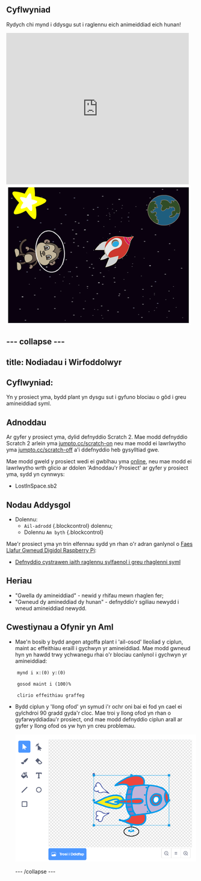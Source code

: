 ## Cyflwyniad

Rydych chi mynd i ddysgu sut i raglennu eich animeiddiad eich hunan!

<div class="scratch-preview">
  <iframe allowtransparency="true" width="485" height="402" src="https://scratch.mit.edu/projects/embed/26818098/?autostart=false" frameborder="0"></iframe>
  <img src="images/space-final.png">
</div>

--- collapse ---
---
title: Nodiadau i Wirfoddolwyr
---

## Cyflwyniad:

Yn y prosiect yma, bydd plant yn dysgu sut i gyfuno blociau o gôd i greu amineiddiad syml.

## Adnoddau
Ar gyfer y prosiect yma, dylid defnyddio Scratch 2.  Mae modd defnyddio Scratch 2 arlein yma [jumpto.cc/scratch-on](http://jumpto.cc/scratch-on) neu mae modd ei lawrlwytho yma [jumpto.cc/scratch-off](http://jumpto.cc/scratch-off) a'i ddefnyddio heb gysylltiad gwe.

Mae modd gweld y prosiect wedi ei gwblhau yma <a href="http://scratch.mit.edu/projects/26818098/#editor">online</a>, neu mae modd ei lawrlwytho wrth glicio ar ddolen 'Adnoddau'r Prosiect' ar gyfer y prosiect yma, sydd yn cynnwys:

+ LostInSpace.sb2

## Nodau Addysgol
+ Dolennu:
	+ `Ail-adrodd` {.blockcontrol} dolennu;
	+ Dolennu `Am byth` {.blockcontrol} 

Mae'r prosiect yma yn trin elfennau sydd yn rhan o'r adran ganlynol o [Faes Llafur Gwneud Digidol Raspberry Pi](http://rpf.io/curriculum):

+ [Defnyddio cystrawen iaith raglennu sylfaenol i greu rhaglenni syml](https://www.raspberrypi.org/curriculum/programming/creator)

## Heriau
+ "Gwella dy amineiddiad" - newid y rhifau mewn rhaglen fer;
+ "Gwneud dy amineddiad dy hunan" - defnyddio'r sgiliau newydd i wneud amineiddiad newydd.

## Cwestiynau a Ofynir yn Aml
+ Mae'n bosib y bydd angen atgoffa plant i 'ail-osod' lleoliad y ciplun, maint ac effeithiau eraill i gychwyn yr amineiddiad.  Mae modd gwneud hyn yn hawdd trwy ychwanegu rhai o'r blociau canlynol i gychwyn yr amineiddiad:

```blocks
	mynd i x:(0) y:(0)
```

```blocks
	gosod maint i (100)%
```

```blocks
	clirio effeithiau graffeg
```

+ Bydd ciplun y 'llong ofod' yn symud i'r ochr oni bai ei fod yn cael ei gylchdroi 90 gradd gyda'r cloc.  Mae troi y llong ofod yn rhan o gyfarwyddiadau'r prosiect, ond mae modd defnyddio ciplun arall ar gyfer y llong ofod os yw hyn yn creu problemau.

	![screenshot](images/space-rotate.png)
  
  --- /collapse ---
